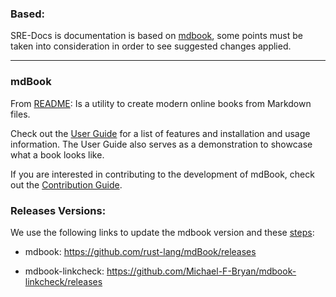 
### Based: 

SRE-Docs is documentation is based on [mdbook](#mdbook), some points must be taken into consideration in order to see suggested changes applied.

___

### mdBook 

From [README](https://github.com/rust-lang/mdBook): Is a utility to create modern online books from Markdown files.

Check out the [User Guide](https://rust-lang.github.io/mdBook/) for a list of features and installation and usage information. The User Guide also serves as a demonstration to showcase what a book looks like.

If you are interested in contributing to the development of mdBook, check out the [Contribution Guide](https://github.com/rust-lang/mdBook/blob/master/CONTRIBUTING.md).

### Releases Versions:

We use the following links to update the mdbook version and these [steps](./update-mdbook.md):

* mdbook:
<https://github.com/rust-lang/mdBook/releases>

* mdbook-linkcheck:
<https://github.com/Michael-F-Bryan/mdbook-linkcheck/releases>

